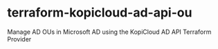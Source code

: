 # terraform-kopicloud-ad-api-ou
Manage AD OUs in Microsoft AD using the KopiCloud AD API Terraform Provider
